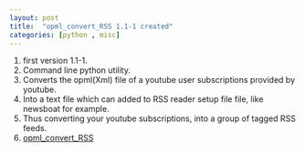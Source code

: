 ```yaml
---
layout: post
title:  "opml_convert_RSS 1.1-1 created"
categories: [python , misc]
---
```


1. first version 1.1-1.
2. Command line python utility.
3. Converts the opml(Xml) file of a youtube user subscriptions provided by youtube.
4. Into a text file which can added to RSS reader setup file file, like newsboat for example. 
5. Thus converting your youtube subscriptions, into a group of tagged RSS feeds.
6. [opml_convert_RSS](https://github.com/gavinlyonsrepo/opml_convert_RSS)
